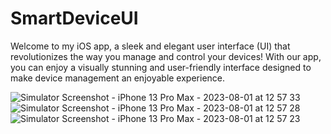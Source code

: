 # SmartDeviceUI
Welcome to my iOS app, a sleek and elegant user interface (UI) that revolutionizes the way you manage and control your devices! With our app, you can enjoy a visually stunning and user-friendly interface designed to make device management an enjoyable experience.



![Simulator Screenshot - iPhone 13 Pro Max - 2023-08-01 at 12 57 33](https://github.com/vikram120/SmartDeviceUI/assets/31982099/7b83c066-342f-4654-a42d-9de0509ed40e)
![Simulator Screenshot - iPhone 13 Pro Max - 2023-08-01 at 12 57 28](https://github.com/vikram120/SmartDeviceUI/assets/31982099/d6777dc5-52a3-4169-9856-9b58e4778c9b)
![Simulator Screenshot - iPhone 13 Pro Max - 2023-08-01 at 12 57 23](https://github.com/vikram120/SmartDeviceUI/assets/31982099/25cf62e2-2c7e-4e75-901c-88c83503bf70)
